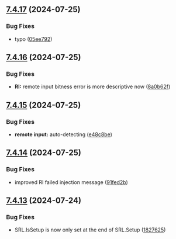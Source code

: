 ## [7.4.17](https://github.com/Torwent/SRL-T/compare/v7.4.16...v7.4.17) (2024-07-25)


### Bug Fixes

* typo ([05ee792](https://github.com/Torwent/SRL-T/commit/05ee792241bfd90fcf371724cdab76b4eeb48cad))



## [7.4.16](https://github.com/Torwent/SRL-T/compare/v7.4.15...v7.4.16) (2024-07-25)


### Bug Fixes

* **RI:** remote input bitness error is more descriptive now ([8a0b62f](https://github.com/Torwent/SRL-T/commit/8a0b62fc8e63ae027a1e88713ecc5faad54b80ca))



## [7.4.15](https://github.com/Torwent/SRL-T/compare/v7.4.14...v7.4.15) (2024-07-25)


### Bug Fixes

* **remote input:** auto-detecting ([e48c8be](https://github.com/Torwent/SRL-T/commit/e48c8bef640cf5d521c5aafe9c5bfd313a88ee0a))



## [7.4.14](https://github.com/Torwent/SRL-T/compare/v7.4.13...v7.4.14) (2024-07-25)


### Bug Fixes

* improved RI failed injection message ([91fed2b](https://github.com/Torwent/SRL-T/commit/91fed2bbe4d9c4008295682e09b556cb09f8758e))



## [7.4.13](https://github.com/Torwent/SRL-T/compare/v7.4.12...v7.4.13) (2024-07-24)


### Bug Fixes

* SRL.IsSetup is now only set at the end of SRL.Setup ([1827625](https://github.com/Torwent/SRL-T/commit/18276253c4abe023aaf631971c802518a7d499e0))



